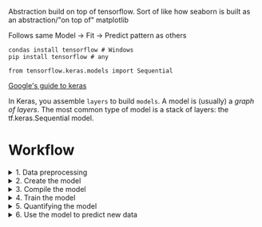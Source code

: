 Abstraction build on top of tensorflow. Sort of like how seaborn is built as an abstraction/"on top of" matplotlib

Follows same Model -> Fit -> Predict pattern as others

```shell
condas install tensorflow # Windows
pip install tensorflow # any

from tensorflow.keras.models import Sequential
```

[Google's guide to keras](https://www.tensorflow.org/guide/keras/overview)

In Keras, you assemble `layers` to build `models`. A model is (usually) a *graph of layers*. The most common type of model is a stack of layers: the tf.keras.Sequential model.

# Workflow
<details><summary>1. Data preprocessing</summary>
  
## 1. Data preprocessing
1. Scale the data 
* * [Multilayer perceptron models](https://en.wikipedia.org/wiki/Multilayer_perceptron) don't always require scaling but it is often difficult for the training cycle to converge
* * Scale both the training and testing data
2. One-hot encode the labels/categorical data

~~~
# 1. Scale the data
from sklearn.preprocessing import StandardScaler
X_scaler = StandardScaler().fit(X_train)
X_train_scaled = X_scaler.transform(X_train)
X_test_scaled = X_scaler.transform(X_test)

# 2. One-hot encode
from tensorflow.keras.utils import to_categorical
y_train_categorical = to_categorical(y_train)
y_test_categorical = to_categorical(y_test)
~~~

</details>
<details><summary>2. Create the model</summary>

## 2. Create the model
Note: I'm using a classifier model - these steps may not be same for regressor

1. Decide what kind of model to apply
* For numerical data, we use a regressor model
* For categorical data, we use a classifier model 
2. Define the model architecture (a.k.a. layers)
** We used a Sequential model for classifiers in class
3. Add the first layer that includes:
** The number of inputs
** The number of nodes that you want in the hidden layer
4. Add the output layer

Dan: Start out w the most amount of inputs (nodes) in your first epoch, and then fewer inputs as you get closer to Output

~~~
# 2. Define the model architecture
from tensorflow.keras.models import Sequential
model = Sequential()

# 3. Add the first layer
from tensorflow.keras.layers import Dense
number_inputs = 3
number_hidden_nodes = 4
model.add(Dense(
    units=number_hidden_nodes
    , activation='relu'
    , input_dim=number_inputs
))

# 4. Add the output layer
number_classes = 2
model.add(Dense(units=number_classes, activation='softmax'))

model.summary()
~~~

Example of a classifier network: 
![Classifier](https://i.imgur.com/IGmef7C.png)

After adding the first layer to the model:
![qwer](https://i.imgur.com/hvBwS6Y.png)

The final output layer:
![output](https://i.imgur.com/1N8JBQy.png)

Output of model.summary()
![sds](https://i.imgur.com/8M7OHiZ.png)

</details>
<details><summary>3. Compile the model</summary>
  
## Compile the Model
Now that we have our model architecture defined, we must compile the model using a loss function and optimizer. We can also specify additional training metrics such as **accuracy**.  
  
~~~
# Use categorical crossentropy for categorical data and mean squared error for regression
# Hint: your output layer in this example is using software for logistic regression (categorical)
# If your output layer activation was `linear` then you may want to use `mse` for loss
model.compile(
    optimizer='adam'
    , loss='categorical_crossentropy'
    , metrics=['accuracy']
)
~~~

</details>
<details><summary>4. Train the model</summary>

## Training the Model
Training consists of updating our weights using our optimizer and loss function. In this example, we choose 1000 iterations (loops) of training that are called **epochs**. We also choose to shuffle our training data and increase the detail printed out during each training cycle.

~~~
# Fit (train) the model
model.fit(
    X_train_scaled,
    y_train_categorical,
    epochs=1000,
    shuffle=True,
    verbose=2
)
~~~

</details>
<details><summary>5. Quantifying the model</summary>
## Quantifying the Model
We use our testing data to validate our model. This is how we determine the validity of our model (i.e. the ability to predict new and previously unseen data points)
  
~~~
# Evaluate the model using the testing data
model_loss, model_accuracy = model.evaluate(
    X_test_scaled, y_test_categorical, verbose=2
)
print(f"Loss: {model_loss}, Accuracy: {model_accuracy}")
~~~
  
 
</details>
<details><summary>6. Use the model to predict new data</summary>
## Making Predictions with new data

We can use our trained model to make predictions using `model.predict`  
  
~~~
import numpy as np
new_data = np.array([[0.2, 0.3, 0.4]])
print(f"Predicted class: {model.predict_classes(new_data)}")
~~~
</details>
  
